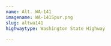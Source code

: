 ```yaml
---
name: Alt. WA-141
imagename: WA-141Spur.png
slug: altwa141
highwaytype: Washington State Highway

---
```

